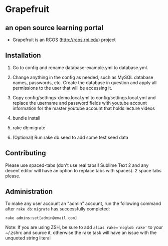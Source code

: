 Grapefruit
==========

an open source learning portal
------------------------------

* Grapefruit is an RCOS (http://rcos.rpi.edu) project

Installation
------------

1. Go to config and rename database-example.yml to database.yml.

2. Change anything in the config as needed, such as MySQL database names, passwords,
etc. Create the database in question and apply all permissions to the user that will 
be accessing it.

3. Copy config/settings-demo.local.yml to config/settings.local.yml and replace the username and password fields with youtube account information for the master youtube account that holds lecture videos

4. bundle install

5. rake db:migrate

6. (Optional) Run rake db:seed to add some test seed data

Contributing
------------

Please use spaced-tabs (don't use real tabs!! Sublime Text 2 and any decent editor
will have an option to replace tabs with spaces). 2 space tabs please.

Administration
--------------

To make any user account an "admin" account, run the following command after `rake db:migrate` has successfully completed:

  `rake admins:set[admin@email.com]`

Note: If you are using ZSH, be sure to add `alias rake='noglob rake'` to your ~/.zshrc and source it, otherwise the rake task will have an issue with the unquoted string literal